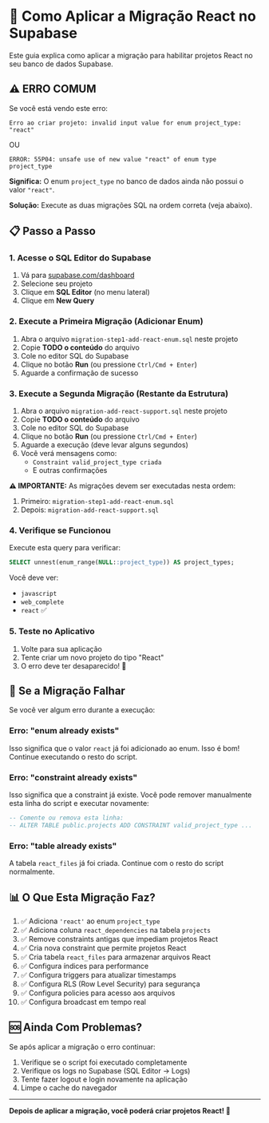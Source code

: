# 🚀 Como Aplicar a Migração React no Supabase

Este guia explica como aplicar a migração para habilitar projetos React no seu banco de dados Supabase.

## ⚠️ ERRO COMUM

Se você está vendo este erro:

```
Erro ao criar projeto: invalid input value for enum project_type: "react"
```

OU

```
ERROR: 55P04: unsafe use of new value "react" of enum type project_type
```

**Significa:** O enum `project_type` no banco de dados ainda não possui o valor `"react"`.

**Solução:** Execute as duas migrações SQL na ordem correta (veja abaixo).

## 📋 Passo a Passo

### 1. Acesse o SQL Editor do Supabase

1. Vá para [supabase.com/dashboard](https://supabase.com/dashboard)
2. Selecione seu projeto
3. Clique em **SQL Editor** (no menu lateral)
4. Clique em **New Query**

### 2. Execute a Primeira Migração (Adicionar Enum)

1. Abra o arquivo `migration-step1-add-react-enum.sql` neste projeto
2. Copie **TODO o conteúdo** do arquivo
3. Cole no editor SQL do Supabase
4. Clique no botão **Run** (ou pressione `Ctrl/Cmd + Enter`)
5. Aguarde a confirmação de sucesso

### 3. Execute a Segunda Migração (Restante da Estrutura)

1. Abra o arquivo `migration-add-react-support.sql` neste projeto
2. Copie **TODO o conteúdo** do arquivo
3. Cole no editor SQL do Supabase
4. Clique no botão **Run** (ou pressione `Ctrl/Cmd + Enter`)
5. Aguarde a execução (deve levar alguns segundos)
6. Você verá mensagens como:
   - `Constraint valid_project_type criada`
   - E outras confirmações

**⚠️ IMPORTANTE:** As migrações devem ser executadas nesta ordem:
1. Primeiro: `migration-step1-add-react-enum.sql`
2. Depois: `migration-add-react-support.sql`

### 4. Verifique se Funcionou

Execute esta query para verificar:

```sql
SELECT unnest(enum_range(NULL::project_type)) AS project_types;
```

Você deve ver:
- `javascript`
- `web_complete`
- `react` ✅

### 5. Teste no Aplicativo

1. Volte para sua aplicação
2. Tente criar um novo projeto do tipo "React"
3. O erro deve ter desaparecido! 🎉

## 🔄 Se a Migração Falhar

Se você ver algum erro durante a execução:

### Erro: "enum already exists"

Isso significa que o valor `react` já foi adicionado ao enum. Isso é bom! Continue executando o resto do script.

### Erro: "constraint already exists"

Isso significa que a constraint já existe. Você pode remover manualmente esta linha do script e executar novamente:

```sql
-- Comente ou remova esta linha:
-- ALTER TABLE public.projects ADD CONSTRAINT valid_project_type ...
```

### Erro: "table already exists"

A tabela `react_files` já foi criada. Continue com o resto do script normalmente.

## 📊 O Que Esta Migração Faz?

1. ✅ Adiciona `'react'` ao enum `project_type`
2. ✅ Adiciona coluna `react_dependencies` na tabela `projects`
3. ✅ Remove constraints antigas que impediam projetos React
4. ✅ Cria nova constraint que permite projetos React
5. ✅ Cria tabela `react_files` para armazenar arquivos React
6. ✅ Configura índices para performance
7. ✅ Configura triggers para atualizar timestamps
8. ✅ Configura RLS (Row Level Security) para segurança
9. ✅ Configura policies para acesso aos arquivos
10. ✅ Configura broadcast em tempo real

## 🆘 Ainda Com Problemas?

Se após aplicar a migração o erro continuar:

1. Verifique se o script foi executado completamente
2. Verifique os logs no Supabase (SQL Editor → Logs)
3. Tente fazer logout e login novamente na aplicação
4. Limpe o cache do navegador

---

**Depois de aplicar a migração, você poderá criar projetos React! 🚀**

